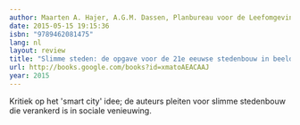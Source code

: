```yaml
---
author: Maarten A. Hajer, A.G.M. Dassen, Planbureau voor de Leefomgeving
date: 2015-05-15 19:15:36
isbn: "9789462081475"
lang: nl
layout: review
title: "Slimme steden: de opgave voor de 21e eeuwse stedenbouw in beeld"
url: http://books.google.com/books?id=xmatoAEACAAJ
year: 2015
---
```


Kritiek op het 'smart city' idee; de auteurs pleiten voor slimme stedenbouw die verankerd is in sociale venieuwing.
